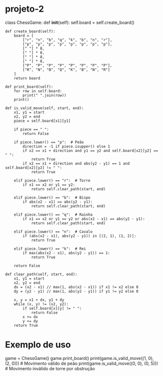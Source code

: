 # projeto-2
class ChessGame:
    def __init__(self):
        self.board = self.create_board()
    
    def create_board(self):
        board = [
            ["r", "n", "b", "q", "k", "b", "n", "r"],
            ["p", "p", "p", "p", "p", "p", "p", "p"],
            [" "] * 8,
            [" "] * 8,
            [" "] * 8,
            [" "] * 8,
            ["P", "P", "P", "P", "P", "P", "P", "P"],
            ["R", "N", "B", "Q", "K", "B", "N", "R"]
        ]
        return board
    
    def print_board(self):
        for row in self.board:
            print(" ".join(row))
        print()
    
    def is_valid_move(self, start, end):
        x1, y1 = start
        x2, y2 = end
        piece = self.board[x1][y1]

        if piece == " ":
            return False
        
        if piece.lower() == "p":  # Peão
            direction = -1 if piece.isupper() else 1
            if x2 == x1 + direction and y1 == y2 and self.board[x2][y2] == " ":
                return True
            if x2 == x1 + direction and abs(y2 - y1) == 1 and self.board[x2][y2] != " ":
                return True
        
        elif piece.lower() == "r":  # Torre
            if x1 == x2 or y1 == y2:
                return self.clear_path(start, end)
        
        elif piece.lower() == "b":  # Bispo
            if abs(x2 - x1) == abs(y2 - y1):
                return self.clear_path(start, end)
        
        elif piece.lower() == "q":  # Rainha
            if x1 == x2 or y1 == y2 or abs(x2 - x1) == abs(y2 - y1):
                return self.clear_path(start, end)
        
        elif piece.lower() == "n":  # Cavalo
            if (abs(x2 - x1), abs(y2 - y1)) in [(2, 1), (1, 2)]:
                return True
        
        elif piece.lower() == "k":  # Rei
            if max(abs(x2 - x1), abs(y2 - y1)) == 1:
                return True
        
        return False
    
    def clear_path(self, start, end):
        x1, y1 = start
        x2, y2 = end
        dx = (x2 - x1) // max(1, abs(x2 - x1)) if x1 != x2 else 0
        dy = (y2 - y1) // max(1, abs(y2 - y1)) if y1 != y2 else 0
        
        x, y = x1 + dx, y1 + dy
        while (x, y) != (x2, y2):
            if self.board[x][y] != " ":
                return False
            x += dx
            y += dy
        return True

# Exemplo de uso
game = ChessGame()
game.print_board()
print(game.is_valid_move((1, 0), (2, 0)))  # Movimento válido de peão
print(game.is_valid_move((0, 0), (0, 5)))  # Movimento inválido de torre por obstrução
